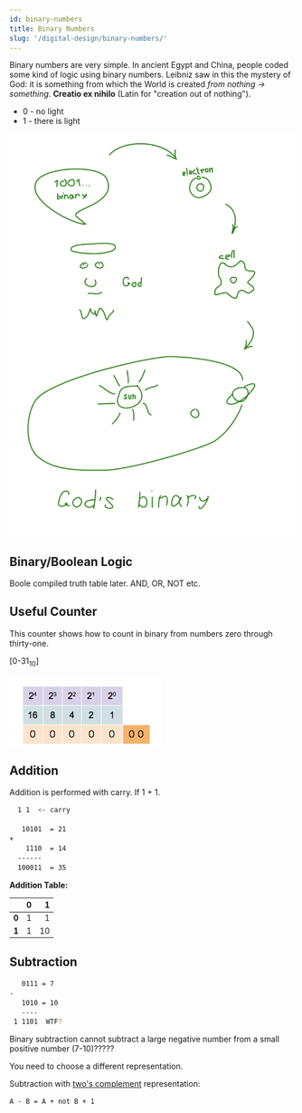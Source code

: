 ```yaml
---
id: binary-numbers
title: Binary Numbers
slug: '/digital-design/binary-numbers/'
---
```


Binary numbers are very simple. In ancient Egypt and China, people coded some kind of logic using binary numbers. Leibniz saw in this the mystery of God: it is something from which the World is created _from nothing -> something_. **Creatio ex nihilo** (Latin for "creation out of nothing").

- 0 - no light
- 1 - there is light

<div style={{width: "fit-content", margin: "auto", border: "1px solid #277d14" }}>

![God's binary](gods-binary.svg)

</div>

## Binary/Boolean Logic

Boole compiled truth table later. AND, OR, NOT etc.

## Useful Counter

This counter shows how to count in binary from numbers zero through thirty-one.

[0-31<sub>10</sub>]

![Binary Numbers](binary-counter.gif)

## Addition

Addition is performed with carry. If 1 + 1.

```sh
  1 1  <- carry

   10101  = 21
+
    1110  = 14
  ------
  100011  = 35
```

**Addition Table:**

|       | **0** | **1** |
| ----- | ----: | ----: |
| **0** |     1 |     1 |
| **1** |     1 |    10 |

## Subtraction

```sh
   0111 = 7
-
   1010 = 10
   ----
 1 1101  WTF?
```

Binary subtraction cannot subtract a large negative number from a small positive number (7-10)?????

You need to choose a different representation.

Subtraction with [two's complement](twos-complement) representation:

```
A - B = A + not B + 1
```

